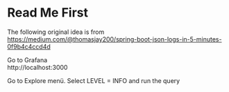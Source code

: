 # Read Me First

The following original idea is from  
https://medium.com/@thomasjay200/spring-boot-json-logs-in-5-minutes-0f9b4c4ccd4d

Go to Grafana  
http://localhost:3000

Go to Explore menü. Select LEVEL = INFO and run the query
